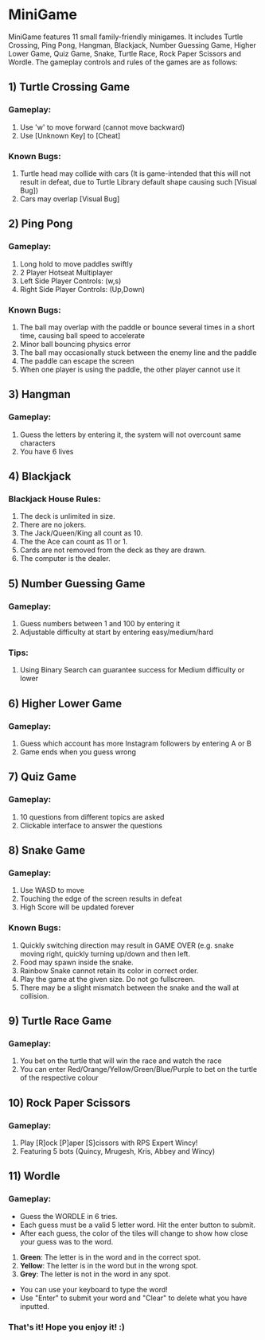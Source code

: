 # MiniGame
MiniGame features 11 small family-friendly minigames. It includes Turtle Crossing, Ping Pong, Hangman, Blackjack, Number Guessing Game, Higher Lower Game, Quiz Game, Snake, Turtle Race, Rock Paper Scissors and Wordle. The gameplay controls and rules of the games are as follows:
 
## 1) Turtle Crossing Game
### Gameplay:
1) Use 'w' to move forward (cannot move backward)
2) Use [Unknown Key] to [Cheat]
### Known Bugs:
1) Turtle head may collide with cars (It is game-intended that this will not result in defeat, due to Turtle Library default shape causing such [Visual Bug])
2) Cars may overlap [Visual Bug]

## 2) Ping Pong
### Gameplay:
1) Long hold to move paddles swiftly
2) 2 Player Hotseat Multiplayer
3) Left Side Player Controls: (w,s)
4) Right Side Player Controls: (Up,Down)
### Known Bugs:
1) The ball may overlap with the paddle or bounce several times in a short time, causing ball speed to accelerate
2) Minor ball bouncing physics error
3) The ball may occasionally stuck between the enemy line and the paddle
4) The paddle can escape the screen
5) When one player is using the paddle, the other player cannot use it

## 3) Hangman
### Gameplay:
1) Guess the letters by entering it, the system will not overcount same characters
2) You have 6 lives

## 4) Blackjack
### Blackjack House Rules:
1) The deck is unlimited in size.
2) There are no jokers.
3) The Jack/Queen/King all count as 10.
4) The the Ace can count as 11 or 1.
5) Cards are not removed from the deck as they are drawn.
6) The computer is the dealer.

## 5) Number Guessing Game
### Gameplay:
1) Guess numbers between 1 and 100 by entering it
2) Adjustable difficulty at start by entering easy/medium/hard
### Tips:
1) Using Binary Search can guarantee success for Medium difficulty or lower

## 6) Higher Lower Game
### Gameplay:
1) Guess which account has more Instagram followers by entering A or B
2) Game ends when you guess wrong

## 7) Quiz Game
### Gameplay:
1) 10 questions from different topics are asked
2) Clickable interface to answer the questions

## 8) Snake Game
### Gameplay:
1) Use WASD to move
2) Touching the edge of the screen results in defeat
3) High Score will be updated forever
### Known Bugs:
1) Quickly switching direction may result in GAME OVER (e.g. snake moving right, quickly turning up/down and then left.
2) Food may spawn inside the snake.
3) Rainbow Snake cannot retain its color in correct order.
4) Play the game at the given size. Do not go fullscreen.
5) There may be a slight mismatch between the snake and the wall at collision.

## 9) Turtle Race Game
### Gameplay:
1) You bet on the turtle that will win the race and watch the race
2) You can enter Red/Orange/Yellow/Green/Blue/Purple to bet on the turtle of the respective colour

## 10) Rock Paper Scissors
### Gameplay:
1) Play [R]ock [P]aper [S]cissors with RPS Expert Wincy!
2) Featuring 5 bots (Quincy, Mrugesh, Kris, Abbey and Wincy)

## 11) Wordle
### Gameplay:
- Guess the WORDLE in 6 tries.
- Each guess must be a valid 5 letter word. Hit the enter button to submit.
- After each guess, the color of the tiles will change to show how close your guess was to the word.
1) **Green**: The letter is in the word and in the correct spot.
2) **Yellow**: The letter is in the word but in the wrong spot.
3) **Grey**: The letter is not in the word in any spot.
- You can use your keyboard to type the word!
- Use "Enter" to submit your word and "Clear" to delete what you have inputted.
### That's it! Hope you enjoy it! :)
